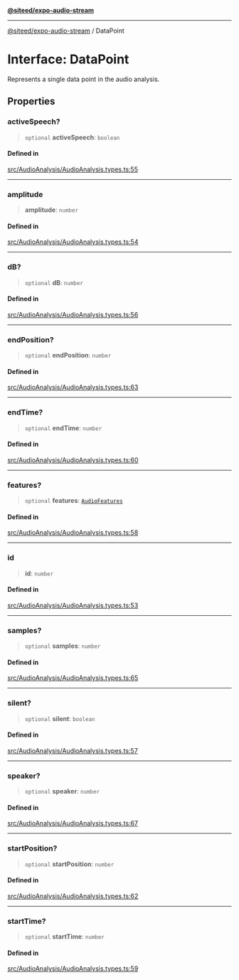 [**@siteed/expo-audio-stream**](../README.md)

***

[@siteed/expo-audio-stream](../README.md) / DataPoint

# Interface: DataPoint

Represents a single data point in the audio analysis.

## Properties

### activeSpeech?

> `optional` **activeSpeech**: `boolean`

#### Defined in

[src/AudioAnalysis/AudioAnalysis.types.ts:55](https://github.com/deeeed/expo-audio-stream/blob/5b78ac5765ee3fd334df797c5aa52ca63fddd43d/packages/expo-audio-stream/src/AudioAnalysis/AudioAnalysis.types.ts#L55)

***

### amplitude

> **amplitude**: `number`

#### Defined in

[src/AudioAnalysis/AudioAnalysis.types.ts:54](https://github.com/deeeed/expo-audio-stream/blob/5b78ac5765ee3fd334df797c5aa52ca63fddd43d/packages/expo-audio-stream/src/AudioAnalysis/AudioAnalysis.types.ts#L54)

***

### dB?

> `optional` **dB**: `number`

#### Defined in

[src/AudioAnalysis/AudioAnalysis.types.ts:56](https://github.com/deeeed/expo-audio-stream/blob/5b78ac5765ee3fd334df797c5aa52ca63fddd43d/packages/expo-audio-stream/src/AudioAnalysis/AudioAnalysis.types.ts#L56)

***

### endPosition?

> `optional` **endPosition**: `number`

#### Defined in

[src/AudioAnalysis/AudioAnalysis.types.ts:63](https://github.com/deeeed/expo-audio-stream/blob/5b78ac5765ee3fd334df797c5aa52ca63fddd43d/packages/expo-audio-stream/src/AudioAnalysis/AudioAnalysis.types.ts#L63)

***

### endTime?

> `optional` **endTime**: `number`

#### Defined in

[src/AudioAnalysis/AudioAnalysis.types.ts:60](https://github.com/deeeed/expo-audio-stream/blob/5b78ac5765ee3fd334df797c5aa52ca63fddd43d/packages/expo-audio-stream/src/AudioAnalysis/AudioAnalysis.types.ts#L60)

***

### features?

> `optional` **features**: [`AudioFeatures`](AudioFeatures.md)

#### Defined in

[src/AudioAnalysis/AudioAnalysis.types.ts:58](https://github.com/deeeed/expo-audio-stream/blob/5b78ac5765ee3fd334df797c5aa52ca63fddd43d/packages/expo-audio-stream/src/AudioAnalysis/AudioAnalysis.types.ts#L58)

***

### id

> **id**: `number`

#### Defined in

[src/AudioAnalysis/AudioAnalysis.types.ts:53](https://github.com/deeeed/expo-audio-stream/blob/5b78ac5765ee3fd334df797c5aa52ca63fddd43d/packages/expo-audio-stream/src/AudioAnalysis/AudioAnalysis.types.ts#L53)

***

### samples?

> `optional` **samples**: `number`

#### Defined in

[src/AudioAnalysis/AudioAnalysis.types.ts:65](https://github.com/deeeed/expo-audio-stream/blob/5b78ac5765ee3fd334df797c5aa52ca63fddd43d/packages/expo-audio-stream/src/AudioAnalysis/AudioAnalysis.types.ts#L65)

***

### silent?

> `optional` **silent**: `boolean`

#### Defined in

[src/AudioAnalysis/AudioAnalysis.types.ts:57](https://github.com/deeeed/expo-audio-stream/blob/5b78ac5765ee3fd334df797c5aa52ca63fddd43d/packages/expo-audio-stream/src/AudioAnalysis/AudioAnalysis.types.ts#L57)

***

### speaker?

> `optional` **speaker**: `number`

#### Defined in

[src/AudioAnalysis/AudioAnalysis.types.ts:67](https://github.com/deeeed/expo-audio-stream/blob/5b78ac5765ee3fd334df797c5aa52ca63fddd43d/packages/expo-audio-stream/src/AudioAnalysis/AudioAnalysis.types.ts#L67)

***

### startPosition?

> `optional` **startPosition**: `number`

#### Defined in

[src/AudioAnalysis/AudioAnalysis.types.ts:62](https://github.com/deeeed/expo-audio-stream/blob/5b78ac5765ee3fd334df797c5aa52ca63fddd43d/packages/expo-audio-stream/src/AudioAnalysis/AudioAnalysis.types.ts#L62)

***

### startTime?

> `optional` **startTime**: `number`

#### Defined in

[src/AudioAnalysis/AudioAnalysis.types.ts:59](https://github.com/deeeed/expo-audio-stream/blob/5b78ac5765ee3fd334df797c5aa52ca63fddd43d/packages/expo-audio-stream/src/AudioAnalysis/AudioAnalysis.types.ts#L59)
